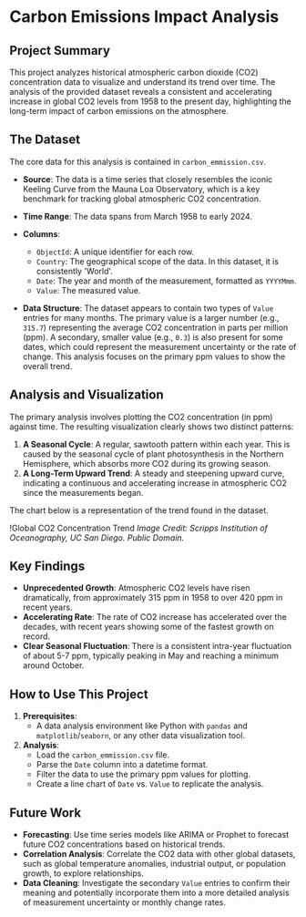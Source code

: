 # Carbon Emissions Impact Analysis

## Project Summary

This project analyzes historical atmospheric carbon dioxide (CO2) concentration data to visualize and understand its trend over time. The analysis of the provided dataset reveals a consistent and accelerating increase in global CO2 levels from 1958 to the present day, highlighting the long-term impact of carbon emissions on the atmosphere.

## The Dataset

The core data for this analysis is contained in `carbon_emmission.csv`.

- **Source**: The data is a time series that closely resembles the iconic Keeling Curve from the Mauna Loa Observatory, which is a key benchmark for tracking global atmospheric CO2 concentration.
- **Time Range**: The data spans from March 1958 to early 2024.
- **Columns**:

  - `ObjectId`: A unique identifier for each row.
  - `Country`: The geographical scope of the data. In this dataset, it is consistently 'World'.
  - `Date`: The year and month of the measurement, formatted as `YYYYMmm`.
  - `Value`: The measured value.

- **Data Structure**: The dataset appears to contain two types of `Value` entries for many months. The primary value is a larger number (e.g., `315.7`) representing the average CO2 concentration in parts per million (ppm). A secondary, smaller value (e.g., `0.3`) is also present for some dates, which could represent the measurement uncertainty or the rate of change. This analysis focuses on the primary ppm values to show the overall trend.

## Analysis and Visualization

The primary analysis involves plotting the CO2 concentration (in ppm) against time. The resulting visualization clearly shows two distinct patterns:

1.  **A Seasonal Cycle**: A regular, sawtooth pattern within each year. This is caused by the seasonal cycle of plant photosynthesis in the Northern Hemisphere, which absorbs more CO2 during its growing season.
2.  **A Long-Term Upward Trend**: A steady and steepening upward curve, indicating a continuous and accelerating increase in atmospheric CO2 since the measurements began.

The chart below is a representation of the trend found in the dataset.

!Global CO2 Concentration Trend
_Image Credit: Scripps Institution of Oceanography, UC San Diego. Public Domain._

## Key Findings

- **Unprecedented Growth**: Atmospheric CO2 levels have risen dramatically, from approximately 315 ppm in 1958 to over 420 ppm in recent years.
- **Accelerating Rate**: The rate of CO2 increase has accelerated over the decades, with recent years showing some of the fastest growth on record.
- **Clear Seasonal Fluctuation**: There is a consistent intra-year fluctuation of about 5-7 ppm, typically peaking in May and reaching a minimum around October.

## How to Use This Project

1.  **Prerequisites**:
    - A data analysis environment like Python with `pandas` and `matplotlib`/`seaborn`, or any other data visualization tool.
2.  **Analysis**:
    - Load the `carbon_emmission.csv` file.
    - Parse the `Date` column into a datetime format.
    - Filter the data to use the primary ppm values for plotting.
    - Create a line chart of `Date` vs. `Value` to replicate the analysis.

## Future Work

- **Forecasting**: Use time series models like ARIMA or Prophet to forecast future CO2 concentrations based on historical trends.
- **Correlation Analysis**: Correlate the CO2 data with other global datasets, such as global temperature anomalies, industrial output, or population growth, to explore relationships.
- **Data Cleaning**: Investigate the secondary `Value` entries to confirm their meaning and potentially incorporate them into a more detailed analysis of measurement uncertainty or monthly change rates.

